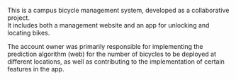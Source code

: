 This is a campus bicycle management system, developed as a collaborative project.  
It includes both a management website and an app for unlocking and locating bikes.  

The account owner was primarily responsible for implementing the prediction algorithm (web) for the number of bicycles to be deployed at different locations, as well as contributing to the implementation of certain features in the app.
